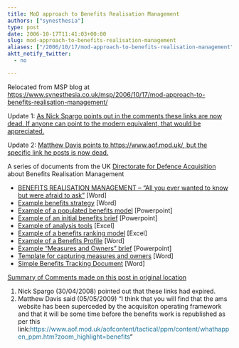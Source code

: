 ```yaml
---
title: MoD approach to Benefits Realisation Management
authors: ["synesthesia"]
type: post
date: 2006-10-17T11:41:03+00:00
slug: mod-approach-to-benefits-realisation-management 
aliases: ["/2006/10/17/mod-approach-to-benefits-realisation-management"]
aktt_notify_twitter:
  - no

---
```

Relocated from MSP blog at <https://www.synesthesia.co.uk/msp/2006/10/17/mod-approach-to-benefits-realisation-management/>

Update 1: <ins datetime="2008-05-18T10:38:20+00:00">As Nick Spargo points out in the comments these links are now dead. If anyone can point to the modern equivalent, that would be appreciated.</ins>

Update 2: <ins datetime="2009-11-27T08:47:48+00:00">Matthew Davis points to <a href="https://www.aof.mod.uk/">https://www.aof.mod.uk/</a>, but the specific link he posts is now dead.</ins>

A series of documents from the UK [Directorate for Defence Acquisition][1] about Benefits Realisation Management

  * [BENEFITS REALISATION MANAGEMENT – &#8220;All you ever wanted to know but were afraid to ask&#8221;][2] [Word]
  * [Example benefits strategy][3] [Word]
  * [Example of a populated benefits model][4] [Powerpoint]
  * [Example of an initial benefits brief][5] [Powerpoint]
  * [Example of analysis tools][6] [Excel]
  * [Example of a benefits ranking model][7] [Excel]
  * [Example of a Benefits Profile][8] [Word]
  * [Example “Measures and Owners” brief][9] [Powerpoint]
  * [Template for capturing measures and owners][10] [Word]
  * [Simple Benefits Tracking Document][11] [Word]

<span style="text-decoration: underline;">Summary of Comments made on this post in original location</span>

<ol class="decimal">
  <li>
    Nick Spargo (30/04/2008) pointed out that these links had expired.
  </li>
  <li>
    Matthew Davis said (05/05/2009) &#8220;I think that you will find that the ams website has been superceded by the acquisiton operating framework and that it will be some time before the benefits work is republished as per this link:<a style="outline-width: 0px; outline-style: initial; outline-color: initial; background-image: initial; background-repeat: initial; background-attachment: initial; -webkit-background-clip: initial; -webkit-background-origin: initial; background-color: transparent; color: #21759b; word-wrap: break-word; text-decoration: none; background-position: initial initial; padding: 0px; margin: 0px; border: 0px initial initial;" rel="nofollow" href="https://www.aof.mod.uk/aofcontent/tactical/ppm/content/whathappen_ppm.htm?zoom_highlight=benefits">https://www.aof.mod.uk/aofcontent/tactical/ppm/content/whathappen_ppm.htm?zoom_highlight=benefits</a>&#8220;
  </li>
</ol>

 [1]: https://www.ams.mod.uk/ams/content/docs/saweb/smartacq.htm
 [2]: https://www.ams.mod.uk/ams/content/docs/brm/brmguide.doc
 [3]: https://www.ams.mod.uk/ams/content/docs/brm/strategy.doc
 [4]: https://www.ams.mod.uk/ams/content/docs/brm/bdn.ppt
 [5]: https://www.ams.mod.uk/ams/content/docs/brm/brief.ppt
 [6]: https://www.ams.mod.uk/ams/content/docs/brm/tools1.xls
 [7]: https://www.ams.mod.uk/ams/content/docs/brm/tools2.xls
 [8]: https://www.ams.mod.uk/ams/content/docs/brm/profile.doc
 [9]: https://www.ams.mod.uk/ams/content/docs/brm/measowner.ppt
 [10]: https://www.ams.mod.uk/ams/content/docs/brm/motable.doc
 [11]: https://www.ams.mod.uk/ams/content/docs/brm/tracking.doc